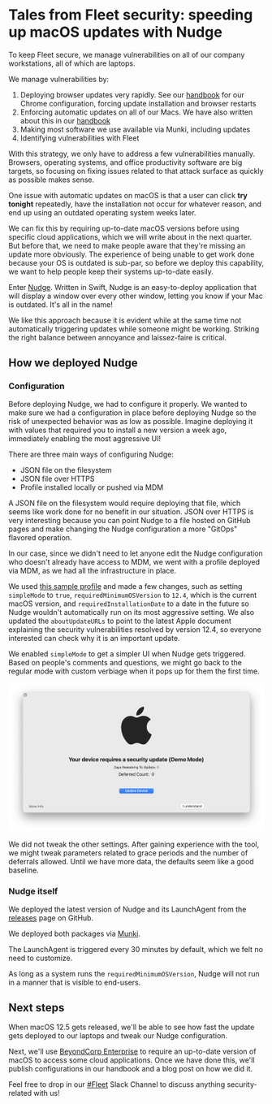 # Tales from Fleet security: speeding up macOS updates with Nudge

To keep Fleet secure, we manage vulnerabilities on all of our company workstations, all of which are laptops. 

We manage vulnerabilities by:

1. Deploying browser updates very rapidly. See our [handbook](https://fleetdm.com/handbook/security#chrome-configuration) for our Chrome configuration, forcing update installation and browser restarts
2. Enforcing automatic updates on all of our Macs. We have also written about this in our [handbook](https://fleetdm.com/handbook/security#how-we-protect-end-user-devices)
3. Making most software we use available via Munki, including updates
4. Identifying vulnerabilities with Fleet

With this strategy, we only have to address a few vulnerabilities manually. Browsers, operating systems, and office productivity software are big targets, so focusing on fixing issues related to that attack surface as quickly as possible makes sense.

One issue with automatic updates on macOS is that a user can click **try tonight** repeatedly, have the installation not occur for whatever reason, and end up using an outdated operating system weeks later.

We can fix this by requiring up-to-date macOS versions before using specific cloud applications, which we will write about in the next quarter. But before that, we need to make people aware that they're missing an update more obviously. The experience of being unable to get work done because your OS is outdated is sub-par, so before we deploy this capability, we want to help people keep their systems up-to-date easily.

Enter [Nudge](https://github.com/macadmins/nudge). Written in Swift, Nudge is an easy-to-deploy application that will display a window over every other window, letting you know if your Mac is outdated. It's all in the name!

We like this approach because it is evident while at the same time not automatically triggering updates while someone might be working. Striking the right balance between annoyance and laissez-faire is critical.

## How we deployed Nudge

### Configuration
Before deploying Nudge, we had to configure it properly. We wanted to make sure we had a configuration in place before deploying Nudge so the risk of unexpected behavior was as low as possible. Imagine deploying it with values that required you to install a new version a week ago, immediately enabling the most aggressive UI!

There are three main ways of configuring Nudge:

* JSON file on the filesystem
* JSON file over HTTPS
* Profile installed locally or pushed via MDM

A JSON file on the filesystem would require deploying that file, which seems like work done for no benefit in our situation. JSON over HTTPS is very interesting because you can point Nudge to a file hosted on GitHub pages and make changing the Nudge configuration a more "GitOps" flavored operation.

In our case, since we didn't need to let anyone edit the Nudge configuration who doesn't already have access to MDM, we went with a profile deployed via MDM, as we had all the infrastructure in place.

We used [this sample profile](https://github.com/macadmins/nudge/blob/main/Example%20Assets/com.github.macadmins.Nudge.mobileconfig) and made a few changes, such as setting `simpleMode` to `true`, `requiredMinimumOSVersion` to `12.4`, which is the current macOS version, and `requiredInstallationDate` to a date in the future so Nudge wouldn't automatically run on its most aggressive setting. We also updated the `aboutUpdateURLs` to point to the latest Apple document explaining the security vulnerabilities resolved by version 12.4, so everyone interested can check why it is an important update.

We enabled `simpleMode` to get a simpler UI when Nudge gets triggered. Based on people's comments and questions, we might go back to the regular mode with custom verbiage when it pops up for them the first time.

![Simple mode](../website/assets/images/articles/tales-from-fleet-security-speeding-up-macos-updates-with-nudge-1-1012x590@2x.png)

We did not tweak the other settings. After gaining experience with the tool, we might tweak parameters related to grace periods and the number of deferrals allowed. Until we have more data, the defaults seem like a good baseline.

### Nudge itself

We deployed the latest version of Nudge and its LaunchAgent from the [releases](https://github.com/macadmins/nudge/releases) page on GitHub.

We deployed both packages via [Munki](https://github.com/munki/munki).

The LaunchAgent is triggered every 30 minutes by default, which we felt no need to customize.

As long as a system runs the `requiredMinimumOSVersion`, Nudge will not run in a manner that is visible to end-users.


## Next steps

When macOS 12.5 gets released, we'll be able to see how fast the update gets deployed to our laptops and tweak our Nudge configuration.

Next, we'll use [BeyondCorp Enterprise](https://cloud.google.com/beyondcorp-enterprise) to require an up-to-date version of macOS to access some cloud applications. Once we have done this, we'll publish configurations in our handbook and a blog post on how we did it.

Feel free to drop in our [#Fleet](https://fleetdm.com/slack) Slack Channel to discuss anything security-related with us!

<meta name="category" value="security">
<meta name="authorFullName" value="Guillaume Ross">
<meta name="authorGitHubUsername" value="GuillaumeRoss">
<meta name="publishedOn" value="2022-07-05">
<meta name="articleTitle" value="Tales from Fleet security: speeding up macOS updates with Nudge">
